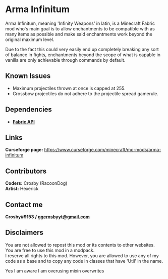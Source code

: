 # Arma Infinitum

Arma Infinitum, meaning 'Infinity Weapons' in latin, is a Minecraft Fabric mod who's main goal is to allow enchantments to be compatible with as many items as possible and make said enchantments work beyond the original maximum level.

Due to the fact this could very easily end up completely breaking any sort of balance in fights, enchantments beyond the scope of what is capable in vanilla are only achievable through commands by default.

## Known Issues

- Maximum projectiles thrown at once is capped at 255.
- Crossbow projectiles do not adhere to the projectile spread gamerule.

## Dependencies

- [**Fabric API**](https://www.curseforge.com/minecraft/mc-mods/fabric-api)

## Links

**Curseforge page:** https://www.curseforge.com/minecraft/mc-mods/arma-infinitum

## Contributors

**Coders:** Crosby (RacoonDog)  
**Artist:** Hexerick

## Contact me

**Crosby#9153 / ggcrosbyyt@gmail.com**

## Disclaimers

You are not allowed to repost this mod or its contents to other websites.  
You are free to use this mod in a modpack.  
I reserve all rights to this mod. However, you are allowed to use any of my code as a base and to copy any code in classes that have 'Util' in the name.
  
Yes I am aware I am overusing mixin overwrites

